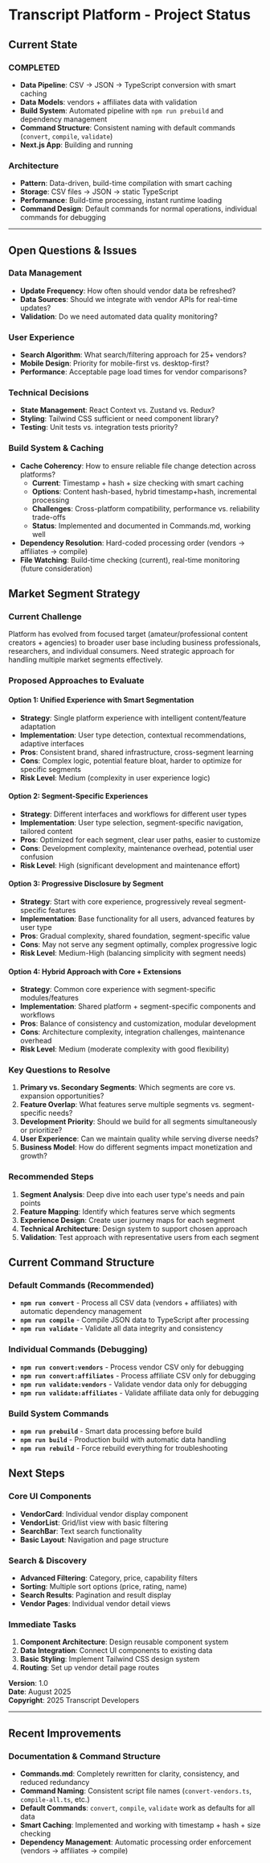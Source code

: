 # Transcript Platform - Project Status

## **Current State**

### **COMPLETED**
- **Data Pipeline**: CSV → JSON → TypeScript conversion with smart caching
- **Data Models**: vendors + affiliates data with validation
- **Build System**: Automated pipeline with `npm run prebuild` and dependency management
- **Command Structure**: Consistent naming with default commands (`convert`, `compile`, `validate`)
- **Next.js App**: Building and running


### **Architecture**
- **Pattern**: Data-driven, build-time compilation with smart caching
- **Storage**: CSV files → JSON → static TypeScript
- **Performance**: Build-time processing, instant runtime loading
- **Command Design**: Default commands for normal operations, individual commands for debugging

---

## **Open Questions & Issues**

### **Data Management**
- **Update Frequency**: How often should vendor data be refreshed?
- **Data Sources**: Should we integrate with vendor APIs for real-time updates?
- **Validation**: Do we need automated data quality monitoring?

### **User Experience**
- **Search Algorithm**: What search/filtering approach for 25+ vendors?
- **Mobile Design**: Priority for mobile-first vs. desktop-first?
- **Performance**: Acceptable page load times for vendor comparisons?

### **Technical Decisions**
- **State Management**: React Context vs. Zustand vs. Redux?
- **Styling**: Tailwind CSS sufficient or need component library?
- **Testing**: Unit tests vs. integration tests priority?

### **Build System & Caching**
- **Cache Coherency**: How to ensure reliable file change detection across platforms?
  - **Current**: Timestamp + hash + size checking with smart caching
  - **Options**: Content hash-based, hybrid timestamp+hash, incremental processing
  - **Challenges**: Cross-platform compatibility, performance vs. reliability trade-offs
  - **Status**: Implemented and documented in Commands.md, working well
- **Dependency Resolution**: Hard-coded processing order (vendors → affiliates → compile)
- **File Watching**: Build-time checking (current), real-time monitoring (future consideration)

## **Market Segment Strategy**

### **Current Challenge**
Platform has evolved from focused target (amateur/professional content creators + agencies) to broader user base including business professionals, researchers, and individual consumers. Need strategic approach for handling multiple market segments effectively.

### **Proposed Approaches to Evaluate**

#### **Option 1: Unified Experience with Smart Segmentation**
- **Strategy**: Single platform experience with intelligent content/feature adaptation
- **Implementation**: User type detection, contextual recommendations, adaptive interfaces
- **Pros**: Consistent brand, shared infrastructure, cross-segment learning
- **Cons**: Complex logic, potential feature bloat, harder to optimize for specific segments
- **Risk Level**: Medium (complexity in user experience logic)

#### **Option 2: Segment-Specific Experiences**
- **Strategy**: Different interfaces and workflows for different user types
- **Implementation**: User type selection, segment-specific navigation, tailored content
- **Pros**: Optimized for each segment, clear user paths, easier to customize
- **Cons**: Development complexity, maintenance overhead, potential user confusion
- **Risk Level**: High (significant development and maintenance effort)

#### **Option 3: Progressive Disclosure by Segment**
- **Strategy**: Start with core experience, progressively reveal segment-specific features
- **Implementation**: Base functionality for all users, advanced features by user type
- **Pros**: Gradual complexity, shared foundation, segment-specific value
- **Cons**: May not serve any segment optimally, complex progressive logic
- **Risk Level**: Medium-High (balancing simplicity with segment needs)

#### **Option 4: Hybrid Approach with Core + Extensions**
- **Strategy**: Common core experience with segment-specific modules/features
- **Implementation**: Shared platform + segment-specific components and workflows
- **Pros**: Balance of consistency and customization, modular development
- **Cons**: Architecture complexity, integration challenges, maintenance overhead
- **Risk Level**: Medium (moderate complexity with good flexibility)

### **Key Questions to Resolve**
1. **Primary vs. Secondary Segments**: Which segments are core vs. expansion opportunities?
2. **Feature Overlap**: What features serve multiple segments vs. segment-specific needs?
3. **Development Priority**: Should we build for all segments simultaneously or prioritize?
4. **User Experience**: Can we maintain quality while serving diverse needs?
5. **Business Model**: How do different segments impact monetization and growth?

### **Recommended Steps**
1. **Segment Analysis**: Deep dive into each user type's needs and pain points
2. **Feature Mapping**: Identify which features serve which segments
3. **Experience Design**: Create user journey maps for each segment
4. **Technical Architecture**: Design system to support chosen approach
5. **Validation**: Test approach with representative users from each segment


## **Current Command Structure**

### **Default Commands (Recommended)**
- **`npm run convert`** - Process all CSV data (vendors + affiliates) with automatic dependency management
- **`npm run compile`** - Compile JSON data to TypeScript after processing
- **`npm run validate`** - Validate all data integrity and consistency

### **Individual Commands (Debugging)**
- **`npm run convert:vendors`** - Process vendor CSV only for debugging
- **`npm run convert:affiliates`** - Process affiliate CSV only for debugging
- **`npm run validate:vendors`** - Validate vendor data only for debugging
- **`npm run validate:affiliates`** - Validate affiliate data only for debugging

### **Build System Commands**
- **`npm run prebuild`** - Smart data processing before build
- **`npm run build`** - Production build with automatic data handling
- **`npm run rebuild`** - Force rebuild everything for troubleshooting

## **Next Steps**

### **Core UI Components**
- **VendorCard**: Individual vendor display component
- **VendorList**: Grid/list view with basic filtering
- **SearchBar**: Text search functionality
- **Basic Layout**: Navigation and page structure

### **Search & Discovery**
- **Advanced Filtering**: Category, price, capability filters
- **Sorting**: Multiple sort options (price, rating, name)
- **Search Results**: Pagination and result display
- **Vendor Pages**: Individual vendor detail views

### **Immediate Tasks**
1. **Component Architecture**: Design reusable component system
2. **Data Integration**: Connect UI components to existing data
3. **Basic Styling**: Implement Tailwind CSS design system
4. **Routing**: Set up vendor detail page routes


**Version**: 1.0  
**Date**: August 2025  
**Copyright**: 2025 Transcript Developers

---

## **Recent Improvements**

### **Documentation & Command Structure**
- **Commands.md**: Completely rewritten for clarity, consistency, and reduced redundancy
- **Command Naming**: Consistent script file names (`convert-vendors.ts`, `compile-all.ts`, etc.)
- **Default Commands**: `convert`, `compile`, `validate` work as defaults for all data
- **Smart Caching**: Implemented and working with timestamp + hash + size checking
- **Dependency Management**: Automatic processing order enforcement (vendors → affiliates → compile)
